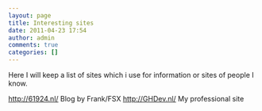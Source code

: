 ```yaml
---
layout: page
title: Interesting sites
date: 2011-04-23 17:54
author: admin
comments: true
categories: []
---
```

Here I will keep a list of sites which i use for information or sites of people I know.

<a href="http://61924.nl/">http://61924.nl/</a> Blog by Frank/FSX
<a title="GHDev.nl" href="http://GHDev.nl" target="_blank">http://GHDev.nl/</a> My professional site
